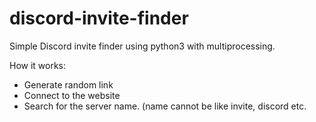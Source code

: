 # discord-invite-finder
Simple Discord invite finder using python3 with multiprocessing.
<p>
How it works:
</p>
<ul>

<li>
Generate random link
</li>
<li>
Connect to the website
</li>
<li>
Search for the server name. (name cannot be like invite, discord etc.
</li>

</ul>
